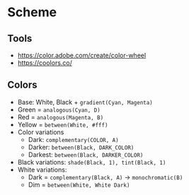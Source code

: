 # Scheme

## Tools
* https://color.adobe.com/create/color-wheel
* https://coolors.co/

## Colors
* Base: White, Black + `gradient(Cyan, Magenta)`
* Green = `analogous(Cyan, D)`
* Red = `analogous(Magenta, B)`
* Yellow = `between(White, #fff)`
* Color variations
  * Dark: `complementary(COLOR, A)`
  * Darker: `between(Black, DARK_COLOR)`
  * Darkest: `between(Black, DARKER_COLOR)`
* Black variations: `shade(Black, 1), tint(Black, 1)`
* White variations:
    * Dark = `complementary(Black, A)` -> `monochromatic(B)`
    * Dim = `between(White, White Dark)`
